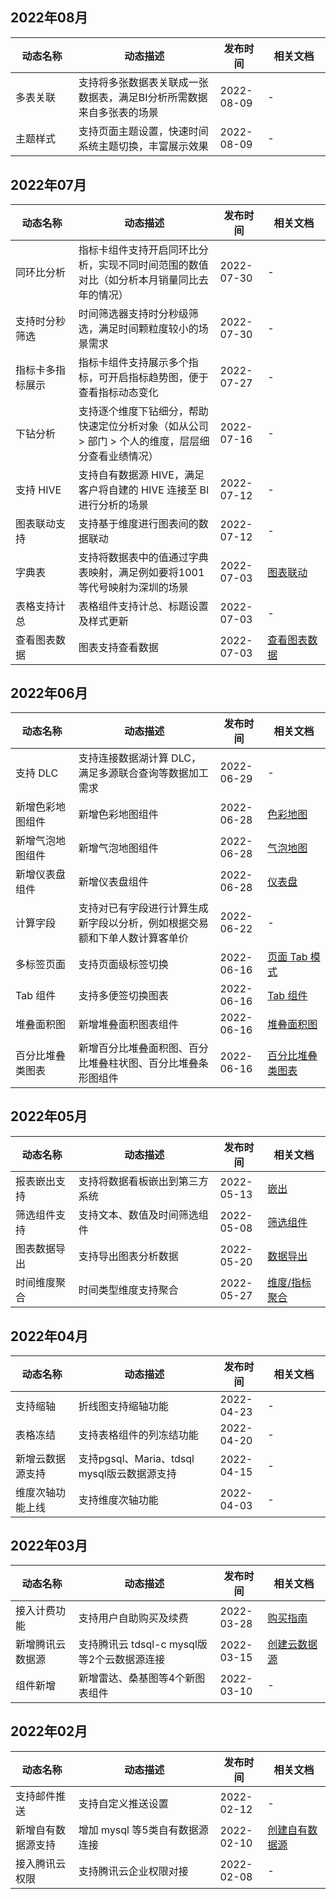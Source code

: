 ## 2022年08月
<table>
<thead>
<tr><th width="20%">动态名称</th><th width="45%">动态描述</th><th width="15%">发布时间</th><th width="20%">相关文档</th>
</tr><tr>
</thead>
<tbody>
<tr>
<td>多表关联</td>
<td>支持将多张数据表关联成一张数据表，满足BI分析所需数据来自多张表的场景</td>
<td>2022-08-09</td>
<td>-</td>
</tr>
<tr>
<td>主题样式</td>
<td>支持页面主题设置，快速时间系统主题切换，丰富展示效果</td>
<td>2022-08-09</td>
<td>-</td>
</tr>
</tbody></table>

## 2022年07月
<table>
<thead>
<tr><th width="20%">动态名称</th><th width="45%">动态描述</th><th width="15%">发布时间</th><th width="20%">相关文档</th>
</tr><tr>
</thead>
<tbody>
<tr>
<td>同环比分析</td>
<td>指标卡组件支持开启同环比分析，实现不同时间范围的数值对比（如分析本月销量同比去年的情况）</td>
<td>2022-07-30</td>
<td>-</td>
</tr>
<tr>
<td>支持时分秒筛选</td>
<td>时间筛选器支持时分秒级筛选，满足时间颗粒度较小的场景需求</td>
<td>2022-07-30</td>
<td>-</td>
</tr>
<tr>
<td>指标卡多指标展示</td>
<td>指标卡组件支持展示多个指标，可开启指标趋势图，便于查看指标动态变化</td>
<td>2022-07-27</td>
<td>-</td>
</tr>
<tr>
<td>下钻分析</td>
<td>支持逐个维度下钻细分，帮助快速定位分析对象（如从公司 > 部门 > 个人的维度，层层细分查看业绩情况）</td>
<td>2022-07-16</td>
<td>-</td>
</tr>
<tr>
<td>支持 HIVE</td>
<td>支持自有数据源 HIVE，满足客户将自建的 HIVE 连接至 BI 进行分析的场景</td>
<td>2022-07-12</td>
<td>-</td>
</tr>
<tr>
<td>图表联动支持</td>
<td>支持基于维度进行图表间的数据联动</td>
<td>2022-07-12</td>
<td>-</td>
</tr>
<tr>
<td>字典表</td>
<td>支持将数据表中的值通过字典表映射，满足例如要将1001等代号映射为深圳的场景</td>
<td>2022-07-03</td>
<td><a href="https://cloud.tencent.com/document/product/590/76503">图表联动</a></td>
</tr>
<tr>
<td>表格支持计总</td>
<td>表格组件支持计总、标题设置及样式更新</td>
<td>2022-07-03</td>
<td>-</td>
</tr>
<tr>
<td>查看图表数据</td>
<td>图表支持查看数据</td>
<td>2022-07-03</td>
<td><a href="https://cloud.tencent.com/document/product/590/76505">查看图表数据</a></td>
</tr>
</tbody></table>

## 2022年06月
<table>
<thead>
<tr><th width="20%">动态名称</th><th width="45%">动态描述</th><th width="15%">发布时间</th><th width="20%">相关文档</th>
</tr><tr>
</thead>
<tbody>
<tr>
<td>支持 DLC</td>
<td>支持连接数据湖计算 DLC，满足多源联合查询等数据加工需求</td>
<td>2022-06-29</td>
<td>-</td>
</tr>
<tr>
<td>新增色彩地图组件</td>
<td>新增色彩地图组件</td>
<td>2022-06-28</td>
<td><a href="https://cloud.tencent.com/document/product/590/76499">色彩地图</a></td>
</tr>
<tr>
<td>新增气泡地图组件</td>
<td>新增气泡地图组件</td>
<td>2022-06-28</td>
<td><a href="https://cloud.tencent.com/document/product/590/76496">气泡地图</a></td>
</tr>
<tr>
<td>新增仪表盘组件</td>
<td>新增仪表盘组件</td>
<td>2022-06-28</td>
<td><a href="https://cloud.tencent.com/document/product/590/76498">仪表盘</a></td>
</tr>
<tr>
<td>计算字段</td>
<td>支持对已有字段进行计算生成新字段以分析，例如根据交易额和下单人数计算客单价</td>
<td>2022-06-22</td>
<td>-</td>
</tr>
<tr>
<td>多标签页面</td>
<td>支持页面级标签切换</td>
<td>2022-06-16</td>
<td><a href="https://cloud.tencent.com/document/product/590/75980">页面 Tab 模式</a></td>
</tr>
<tr>
<td>Tab 组件</td>
<td>支持多便签切换图表</td>
<td>2022-06-16</td>
<td><a href="https://cloud.tencent.com/document/product/590/75907">Tab 组件</a></td>
</tr>
<tr>
<td>堆叠面积图</td>
<td>新增堆叠面积图表组件</td>
<td>2022-06-16</td>
<td><a href="https://cloud.tencent.com/document/product/590/75902">堆叠面积图</a></td>
</tr>
<tr>
<td>百分比堆叠类图表</td>
<td>新增百分比堆叠面积图、百分比堆叠柱状图、百分比堆叠条形图组件</td>
<td>2022-06-16</td>
<td><a href="https://cloud.tencent.com/document/product/590/75903">百分比堆叠类图表</a></td>
</tr>
</tbody></table>


## 2022年05月
<table>
<thead>
<tr><th width="20%">动态名称</th><th width="45%">动态描述</th><th width="15%">发布时间</th><th width="20%">相关文档</th>
</tr><tr>
</thead>
<tbody>
<tr>
<td>报表嵌出支持</td>
<td>支持将数据看板嵌出到第三方系统</td>
<td>2022-05-13</td>
<td><a href="https://cloud.tencent.com/document/product/590/73953">嵌出</a></td>
</tr>
<tr>
<td>筛选组件支持</td>
<td>支持文本、数值及时间筛选组件</td>
<td>2022-05-08</td>
<td><a href="https://cloud.tencent.com/document/product/590/73478">筛选组件</a></td>
</tr>
<tr>
<td>图表数据导出</td>
<td>支持导出图表分析数据</td>
<td>2022-05-20</td>
<td><a href="https://cloud.tencent.com/document/product/590/75885">数据导出</a></td>
</tr>
<tr>
<td>时间维度聚合</td>
<td>时间类型维度支持聚合</td>
<td>2022-05-27</td>
<td><a href="https://cloud.tencent.com/document/product/590/75880">维度/指标聚合</a></td>
</tr>
</tbody></table>

## 2022年04月
<table>
<thead>
<tr><th width="20%">动态名称</th><th width="45%">动态描述</th><th width="15%">发布时间</th><th width="20%">相关文档</th>
</tr><tr>
</thead>
<tbody><tr>
<td>支持缩轴</td>
<td>折线图支持缩轴功能</td>
<td>2022-04-23</td>
<td>-</td>
</tr>
<tr>
<td>表格冻结</td>
<td>支持表格组件的列冻结功能</td>
<td>2022-04-20</td>
<td>-</td>
</tr>
<tr>
<td>新增云数据源支持</td>
<td>支持pgsql、Maria、tdsql mysql版云数据源支持</td>
<td>2022-04-15</td>
<td>-</td>
</tr>
<tr>
<td>维度次轴功能上线</td>
<td>支持维度次轴功能</td>
<td>2022-04-03</td>
<td>-</td>
</tr>
</tbody></table>

## 2022年03月
<table>
<thead>
<tr><th width="20%">动态名称</th><th width="45%">动态描述</th><th width="15%">发布时间</th><th width="20%">相关文档</th>
</tr><tr>
</thead>
<tbody><tr>
<td>接入计费功能</td>
<td>支持用户自助购买及续费</td>
<td>2022-03-28</td>
<td><a href="https://cloud.tencent.com/document/product/590/19140">购买指南</a></td>
</tr>
<tr>
<td>新增腾讯云数据源</td>
<td>支持腾讯云 tdsql-c mysql版 等2个云数据源连接</td>
<td>2022-03-15</td>
<td><a href="https://cloud.tencent.com/document/product/590/78851">创建云数据源</a></td>
</tr>
<tr>
<td>组件新增</td>
<td>新增雷达、桑基图等4个新图表组件</td>
<td>2022-03-10</td>
<td>-</td>
</tr>
</tbody></table>

## 2022年02月
<table>
<thead>
<tr><th width="20%">动态名称</th><th width="45%">动态描述</th><th width="15%">发布时间</th><th width="20%">相关文档</th>
</tr><tr>
</thead>
<tbody><tr>
<td>支持邮件推送</td>
<td>支持自定义推送设置</td>
<td>2022-02-12</td>
<td>-</td>
</tr>
<tr>
<td>新增自有数据源支持</td>
<td>增加 mysql 等5类自有数据源连接</td>
<td>2022-02-10</td>
<td><a href="https://cloud.tencent.com/document/product/590/78852">创建自有数据源</a></td>
</tr>
<tr>
<td>接入腾讯云权限</td>
<td>支持腾讯云企业权限对接</td>
<td>2022-02-08</td>
<td>-</td>
</tr>
</tbody></table>
